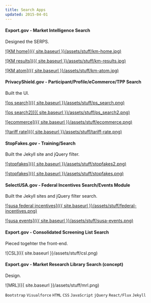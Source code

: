 ```yaml
---
title: Search Apps
updated: 2015-04-01 
---
```


#### Export.gov - Market Intelligence Search

Designed the SERPS.

[![KM home]({{ site.baseurl }}/assets/stuff/km-home.jpg)](https://www.export.gov/search)

[![KM results]({{ site.baseurl }}/assets/stuff/km-results.jpg)](https://www.export.gov/search)

[![KM atom]({{ site.baseurl }}/assets/stuff/km-atom.jpg)](https://www.export.gov/search)

#### PrivacyShield.gov  - Participant/Profile/eCommerce/TPP Search

Built the UI.

[![ps search]({{ site.baseurl }}/assets/stuff/ps_search.png)](https://www.privacyshield.gov/list)

[![ps search2]({{ site.baseurl }}/assets/stuff/ps_search2.png)](https://www.privacyshield.gov/list)

[![ecommerce]({{ site.baseurl }}/assets/stuff/ecommerce.png)](https://techcrunch.com/2016/08/01/eu-us-privacy-shield-open-for-sign-ups-from-today/)

[![tariff rate]({{ site.baseurl }}/assets/stuff/tariff-rate.png)](https://www.privacyshield.gov/fta_tariff_search)

#### StopFakes.gov - Training/Search

Built the Jekyll site and jQuery filter. 

[![stopfakes]({{ site.baseurl }}/assets/stuff/stopfakes2.png)](https://www.stopfakes.gov/ipr_training)

[![stopfakes]({{ site.baseurl }}/assets/stuff/stopfakes.png)](https://www.stopfakes.gov/IPR-Assistance)

#### SelectUSA.gov - Federal Incentives Search/Events Module

Built the Jekyll sites and jQuery filter search. 

[![susa federal incentives]({{ site.baseurl }}/assets/stuff/federal-incentives.png)](https://www.selectusa.gov/federal_incentives)

[![susa events]({{ site.baseurl }}/assets/stuff/susa-events.png)](https://www.selectusa.gov/selectusa-events)

#### Export.gov - Consolidated Screening List Search

Pieced togehter the front-end.

![CSL]({{ site.baseurl }}/assets/stuff/csl.png)


#### Export.gov - Market Research Library Search (concept)

Design.

![MRL]({{ site.baseurl }}/assets/stuff/mrl.png)


`Bootstrap` `Visualforce` `HTML` `CSS` `JavaScript` `jQuery` `React/Flux` `Jekyll` 